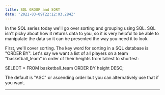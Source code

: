 ```yaml
---
title: SQL GROUP and SORT
date: "2021-03-09T22:12:03.284Z"
---
```


In the SQL series today we'll go over sorting and grouping using SQL. SQL isn't picky about how it returns data to you, so it is very helpful to be able to manipulate the data so it can be presented the way you need it to look.

First, we'll cover sorting. The key word for sorting in a SQL database is "ORDER BY". Let's say we want a list of all players on a team "basketball_team" in order of their heights from tallest to shortest:

SELECT * FROM basketball_team ORDER BY height DESC;

The default is "ASC" or ascending order but you can alternatively use that if you want.


------------------------------------------------------

